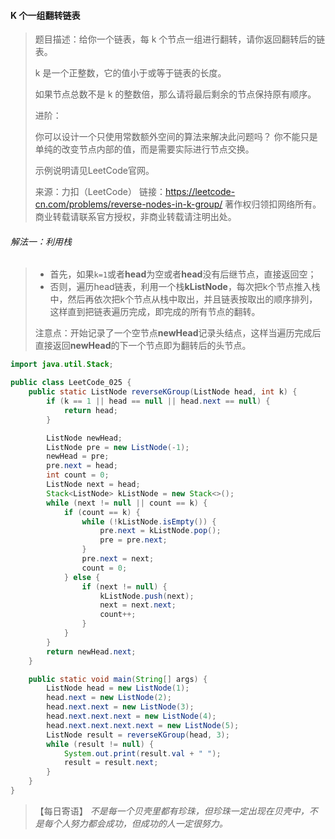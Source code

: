 #### K 个一组翻转链表

> 题目描述：给你一个链表，每 k 个节点一组进行翻转，请你返回翻转后的链表。
>
> k 是一个正整数，它的值小于或等于链表的长度。
>
> 如果节点总数不是 k 的整数倍，那么请将最后剩余的节点保持原有顺序。
>
> 进阶：
>
> 你可以设计一个只使用常数额外空间的算法来解决此问题吗？
> 你不能只是单纯的改变节点内部的值，而是需要实际进行节点交换。
>
> 示例说明请见LeetCode官网。
>
> 来源：力扣（LeetCode）
> 链接：https://leetcode-cn.com/problems/reverse-nodes-in-k-group/
> 著作权归领扣网络所有。商业转载请联系官方授权，非商业转载请注明出处。

###### 解法一：利用栈

> - 首先，如果`k=1`或者**head**为空或者**head**没有后继节点，直接返回空；
> - 否则，遍历head链表，利用一个栈**kListNode**，每次把k个节点推入栈中，然后再依次把k个节点从栈中取出，并且链表按取出的顺序排列，这样直到把链表遍历完成，即完成的所有节点的翻转。
>
> 注意点：开始记录了一个空节点**newHead**记录头结点，这样当遍历完成后直接返回**newHead**的下一个节点即为翻转后的头节点。

```java
import java.util.Stack;

public class LeetCode_025 {
    public static ListNode reverseKGroup(ListNode head, int k) {
        if (k == 1 || head == null || head.next == null) {
            return head;
        }

        ListNode newHead;
        ListNode pre = new ListNode(-1);
        newHead = pre;
        pre.next = head;
        int count = 0;
        ListNode next = head;
        Stack<ListNode> kListNode = new Stack<>();
        while (next != null || count == k) {
            if (count == k) {
                while (!kListNode.isEmpty()) {
                    pre.next = kListNode.pop();
                    pre = pre.next;
                }
                pre.next = next;
                count = 0;
            } else {
                if (next != null) {
                    kListNode.push(next);
                    next = next.next;
                    count++;
                }
            }
        }
        return newHead.next;
    }

    public static void main(String[] args) {
        ListNode head = new ListNode(1);
        head.next = new ListNode(2);
        head.next.next = new ListNode(3);
        head.next.next.next = new ListNode(4);
        head.next.next.next.next = new ListNode(5);
        ListNode result = reverseKGroup(head, 3);
        while (result != null) {
            System.out.print(result.val + " ");
            result = result.next;
        }
    }
}
```

> 【每日寄语】 *不是每一个贝壳里都有珍珠，但珍珠一定出现在贝壳中，不是每个人努力都会成功，但成功的人一定很努力。* 

